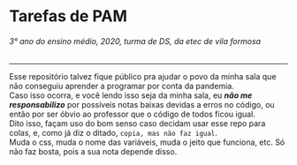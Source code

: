 # Tarefas de PAM
###### 3° ano do ensino médio, 2020, turma de DS, da etec de vila formosa
--------------------
Esse repositório talvez fique público pra ajudar o povo da minha sala que não conseguiu aprender a programar por conta da pandemia.<br/>
Caso isso ocorra, e você lendo isso seja da minha sala, eu ___não me responsabilizo___ por possíveis notas baixas devidas a erros no código, ou então por ser óbvio ao professor que o código de todos ficou igual. <br/>
Dito isso, façam uso do bom senso caso decidam usar esse repo para colas, e, como já diz o ditado, `copia, mas não faz igual`.<br/>
Muda o css, muda o nome das variáveis, muda o jeito que funciona, etc. Só não faz bosta, pois a sua nota depende disso.
